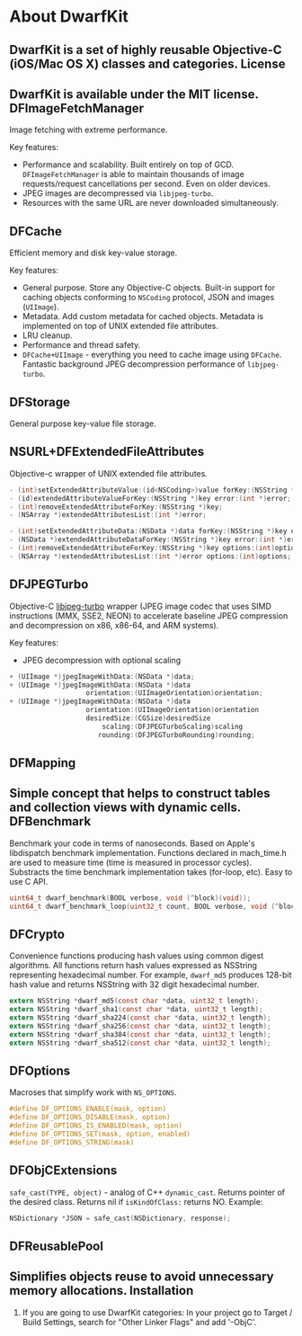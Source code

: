 About DwarfKit
=========
DwarfKit is a set of highly reusable Objective-C (iOS/Mac OS X) classes and categories.
License
-------
DwarfKit is available under the MIT license.
DFImageFetchManager
-------------------
Image fetching with extreme performance. 

Key features:
 - Performance and scalability. Built entirely on top of GCD. `DFImageFetchManager` is able to maintain thousands of image requests/request cancellations per second. Even on older devices.
 - JPEG images are decompressed via `libjpeg-turbo`.
 - Resources with the same URL are never downloaded simultaneously.

DFCache
-------
 Efficient memory and disk key-value storage.
 
 Key features:
 - General purpose. Store any Objective-C objects. Built-in support for caching objects conforming to `NSCoding` protocol, JSON and images (`UIImage`).
 - Metadata. Add custom metadata for cached objects. Metadata is implemented on top of UNIX extended file attributes.
 - LRU cleanup.
 - Performance and thread safety.
 - `DFCache+UIImage` - everything you need to cache image using `DFCache`. Fantastic background JPEG decompression performance of `libjpeg-turbo`.

DFStorage
---------
General purpose key-value file storage.

NSURL+DFExtendedFileAttributes
------------------------------
Objective-c wrapper of UNIX extended file attributes.
```objective-c
- (int)setExtendedAttributeValue:(id<NSCoding>)value forKey:(NSString *)key;
- (id)extendedAttributeValueForKey:(NSString *)key error:(int *)error;
- (int)removeExtendedAttributeForKey:(NSString *)key;
- (NSArray *)extendedAttributesList:(int *)error;

- (int)setExtendedAttributeData:(NSData *)data forKey:(NSString *)key options:(int)options;
- (NSData *)extendedAttributeDataForKey:(NSString *)key error:(int *)error options:(int)options;
- (int)removeExtendedAttributeForKey:(NSString *)key options:(int)options;
- (NSArray *)extendedAttributesList:(int *)error options:(int)options;
```

DFJPEGTurbo
-----------
Objective-C [libjpeg-turbo](http://libjpeg-turbo.virtualgl.org) wrapper (JPEG image codec that uses SIMD instructions (MMX, SSE2, NEON) to accelerate baseline JPEG compression and decompression on x86, x86-64, and ARM systems).

Key features:
- JPEG decompression with optional scaling

```objective-c
+ (UIImage *)jpegImageWithData:(NSData *)data;
+ (UIImage *)jpegImageWithData:(NSData *)data
                   orientation:(UIImageOrientation)orientation;
+ (UIImage *)jpegImageWithData:(NSData *)data
                   orientation:(UIImageOrientation)orientation
                   desiredSize:(CGSize)desiredSize
                       scaling:(DFJPEGTurboScaling)scaling
                      rounding:(DFJPEGTurboRounding)rounding;
```
DFMapping
---------
Simple concept that helps to construct tables and collection views with dynamic cells.
DFBenchmark
-----------
Benchmark your code in terms of nanoseconds. Based on Apple's libdispatch benchmark implementation. Functions declared in mach_time.h are used to measure time (time is measured in processor cycles). Substracts the time benchmark implementation takes (for-loop, etc). Easy to use C API.
```c
uint64_t dwarf_benchmark(BOOL verbose, void (^block)(void));
uint64_t dwarf_benchmark_loop(uint32_t count, BOOL verbose, void (^block)(void));
```
DFCrypto
--------
Convenience functions producing hash values using common digest algorithms. All functions return hash values expressed as NSString representing hexadecimal number. For example, `dwarf_md5` produces 128-bit hash value and returns NSString with 32 digit hexadecimal number.
```c
extern NSString *dwarf_md5(const char *data, uint32_t length);
extern NSString *dwarf_sha1(const char *data, uint32_t length);
extern NSString *dwarf_sha224(const char *data, uint32_t length);
extern NSString *dwarf_sha256(const char *data, uint32_t length);
extern NSString *dwarf_sha384(const char *data, uint32_t length);
extern NSString *dwarf_sha512(const char *data, uint32_t length);
```
DFOptions
---------
Macroses that simplify work with `NS_OPTIONS`.

```objective-c
#define DF_OPTIONS_ENABLE(mask, option) 
#define DF_OPTIONS_DISABLE(mask, option)
#define DF_OPTIONS_IS_ENABLED(mask, option)
#define DF_OPTIONS_SET(mask, option, enabled)
#define DF_OPTIONS_STRING(mask)
```
DFObjCExtensions
----------------
`safe_cast(TYPE, object)` - analog of C++ `dynamic_cast`. Returns pointer of the desired class. Returns nil if `isKindOfClass:` returns NO.
Example:
```objective-c
NSDictionary *JSON = safe_cast(NSDictionary, response);
```
DFReusablePool
--------------
Simplifies objects reuse to avoid unnecessary memory allocations.
Installation
------------
1. If you are going to use DwarfKit categories: In your project go to Target / Build Settings, search for "Other Linker Flags" and add '-ObjC'.
